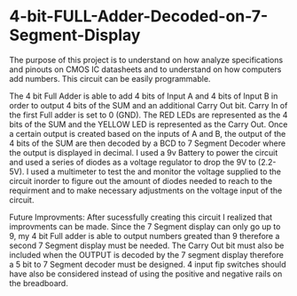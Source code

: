 # 4-bit-FULL-Adder-Decoded-on-7-Segment-Display

The purpose of this project is to understand on how analyze specifications and pinouts on CMOS IC datasheets and to understand on how computers add numbers. This circuit can be easily programmable. 


The 4 bit Full Adder is able to add 4 bits of Input A and 4 bits of Input B in order to output 4 bits of the SUM and an additional Carry Out bit. Carry In of the first Full adder is set to 0 (GND). The RED LEDs are represented as the 4 bits of the SUM and the YELLOW LED is represented as the Carry Out. Once a certain output is created based on the inputs of A and B, the output of the 4 bits of the SUM are then decoded by a BCD to 7 Segment Decoder where the output is displayed in decimal. I used a 9v Battery to power the circuit and used a series of diodes as a voltage regulator to drop the 9V to (2.2- 5V). I used a multimeter to test the and monitor the voltage supplied to the circuit inorder to figure out the amount of diodes needed to reach to the requirment and to make necessary adjustments on the voltage input of the circuit.


Future Improvments: After sucessfully creating this circuit I realized that improvments can be made. Since the 7 Segment display can only go up to 9, my 4 bit Full adder is able to output numbers greated than 9 therefore a second 7 Segment display must be needed. The Carry Out bit must also be included when the OUTPUT is decoded by the 7 segment display therefore a 5 bit to 7 Segment decoder must be designed. 4 input fip switches should have also be considered instead of using the positive and negative rails on the breadboard. 


